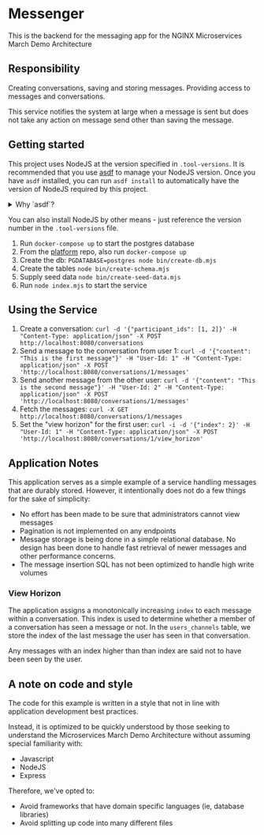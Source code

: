 # Messenger

This is the backend for the messaging app for the NGINX Microservices March Demo Architecture

## Responsibility

Creating conversations, saving and storing messages. Providing access to messages and conversations.

This service notifies the system at large when a message is sent but does not
take any action on message send other than saving the message.

## Getting started
This project uses NodeJS at the version specified in `.tool-versions`.  It is recommended that you use [asdf](https://asdf-vm.com/guide/getting-started.html) to manage your NodeJS version.  Once you have `asdf` installed, you can run `asdf install` to automatically have the version of NodeJS required by this project.

<details>
<summary>Why `asdf`?</summary>
In a microservices environment, you may have to work on projects that use different versions of a runtime like NodeJS, or use a different language altogether!

[asdf](https://asdf-vm.com/guide/getting-started.html) is a single tool that lets you manage multiple versions of different languages in isolation and will automatically switch to the required version in any directory that has a `.tool-versions` file.

This is helpful in getting closer to [Dev/prod parity](https://12factor.net/dev-prod-parity) in a microservices environment. As you can see in this project, the CI uses the same version called out in `.tool-versions` to run the tests, and the Docker image that is used to run the program also references the `.tool-versions` file.

This way, if we use `asdf` we're guaranteed to be developing, testing, and releasing to a consistent version of NodeJS.
</details>

You can also install NodeJS by other means - just reference the version number in the `.tool-versions` file.

1. Run `docker-compose up` to start the postgres database
1. From the [platform](https://github.com/microservices-march-2022/platform) repo, also run `docker-compose up`
1. Create the db: `PGDATABASE=postgres node bin/create-db.mjs`
1. Create the tables `node bin/create-schema.mjs`
1. Supply seed data `node bin/create-seed-data.mjs`
1. Run `node index.mjs` to start the service

## Using the Service

1. Create a conversation: `curl -d '{"participant_ids": [1, 2]}' -H "Content-Type: application/json" -X POST http://localhost:8080/conversations`
1. Send a message to the conversation from user 1: `curl -d '{"content": "This is the first message"}' -H "User-Id: 1" -H "Content-Type: application/json" -X POST 'http://localhost:8080/conversations/1/messages'`
1. Send another message from the other user: `curl -d '{"content": "This is the second message"}' -H "User-Id: 2" -H "Content-Type: application/json" -X POST 'http://localhost:8080/conversations/1/messages'`
1. Fetch the messages: `curl -X GET http://localhost:8080/conversations/1/messages`
1. Set the "view horizon" for the first user: `curl -i -d '{"index": 2}' -H "User-Id: 1" -H "Content-Type: application/json" -X POST 'http://localhost:8080/conversations/1/view_horizon'`

## Application Notes
This application serves as a simple example of a service handling messages that are durably stored.  However, it intentionally does not do a few things for the sake of simplicity:

* No effort has been made to be sure that administrators cannot view messages
* Pagination is not implemented on any endpoints
* Message storage is being done in a simple relational database.  No design has been done to handle fast retrieval of newer messages and other performance concerns.
* The message insertion SQL has not been optimized to handle high write volumes

### View Horizon
The application assigns a monotonically increasing `index` to each message within a conversation. This index is used to determine whether a member of a conversation has seen a message or not.  In the `users_channels` table, we store the index of the last message the user has seen in that conversation.

Any messages with an index higher than than index are said not to have been seen by the user.

## A note on code and style

The code for this example is written in a style that not in line with application development best practices.

Instead, it is optimized to be quickly understood by those seeking to understand the Microservices March Demo Architecture without assuming special familiarity with:

- Javascript
- NodeJS
- Express

Therefore, we've opted to:

- Avoid frameworks that have domain specific languages (ie, database libraries)
- Avoid splitting up code into many different files
